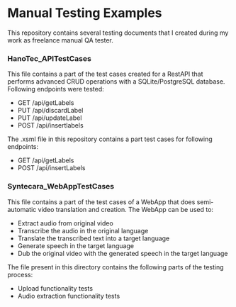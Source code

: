# Manual Testing Examples
This repository contains several testing documents that I created during my work as freelance manual QA tester.

### HanoTec_APITestCases

This file contains a part of the test cases created for a RestAPI that performs advanced CRUD operations with a SQLite/PostgreSQL database. Following endpoints were tested:

- GET /api/getLabels
- PUT /api/discardLabel
- PUT /api/updateLabel
- POST /api/insertlabels

The .xsml file in this repository contains a part test cases for following endpoints:

- GET /api/getLabels
- POST /api/insertLabels

### Syntecara_WebAppTestCases

This file contains a part of the test cases of a WebApp that does semi-automatic video translation and creation. The WebApp can be used to:

- Extract audio from original video
- Transcribe the audio in the original language
- Translate the transcribed text into a target language
- Generate speech in the target language
- Dub the original video with the generated speech in the target language

The file present in this directory contains the following parts of the testing process:

- Upload functionality tests
- Audio extraction functionality tests
